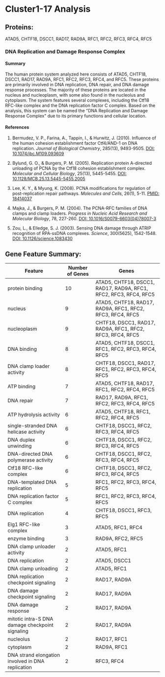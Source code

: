 # Cluster1-17 Analysis

## Proteins: 

ATAD5, CHTF18, DSCC1, RAD17, RAD9A, RFC1, RFC2, RFC3, RFC4, RFC5

### DNA Replication and Damage Response Complex

#### Summary

The human protein system analyzed here consists of ATAD5, CHTF18, DSCC1, RAD17, RAD9A, RFC1, RFC2, RFC3, RFC4, and RFC5. These proteins are primarily involved in DNA replication, DNA repair, and DNA damage response processes. The majority of these proteins are located in the nucleus and nucleoplasm, with some also found in the nucleolus and cytoplasm. The system features several complexes, including the Ctf18 RFC-like complex and the DNA replication factor C complex. Based on the analysis, this system can be named the "DNA Replication and Damage Response Complex" due to its primary functions and cellular location.

#### References

1. Bermudez, V. P., Farina, A., Tappin, I., & Hurwitz, J. (2010). Influence of the human cohesion establishment factor Ctf4/AND-1 on DNA replication. *Journal of Biological Chemistry*, 285(13), 9493-9505. [DOI: 10.1074/jbc.M109.093609](https://doi.org/10.1074/jbc.M109.093609)

2. Bylund, G. O., & Burgers, P. M. (2005). Replication protein A-directed unloading of PCNA by the Ctf18 cohesion establishment complex. *Molecular and Cellular Biology*, 25(13), 5445-5455. [DOI: 10.1128/MCB.25.13.5445-5455.2005](https://doi.org/10.1128/MCB.25.13.5445-5455.2005)

3. Lee, K. Y., & Myung, K. (2008). PCNA modifications for regulation of post-replication repair pathways. *Molecules and Cells*, 26(1), 5-11. [PMID: 18414037](https://pubmed.ncbi.nlm.nih.gov/18414037/)

4. Majka, J., & Burgers, P. M. (2004). The PCNA-RFC families of DNA clamps and clamp loaders. *Progress in Nucleic Acid Research and Molecular Biology*, 78, 227-260. [DOI: 10.1016/S0079-6603(04)78007-3](https://doi.org/10.1016/S0079-6603(04)78007-3)

5. Zou, L., & Elledge, S. J. (2003). Sensing DNA damage through ATRIP recognition of RPA-ssDNA complexes. *Science*, 300(5625), 1542-1548. [DOI: 10.1126/science.1083430](https://doi.org/10.1126/science.1083430)

## Gene Feature Summary: 

| Feature | Number of Genes | Genes |
| --- | --- | --- |
| protein binding | 10 | ATAD5, CHTF18, DSCC1, RAD17, RAD9A, RFC1, RFC2, RFC3, RFC4, RFC5 |
| nucleus | 9 | ATAD5, CHTF18, RAD17, RAD9A, RFC1, RFC2, RFC3, RFC4, RFC5 |
| nucleoplasm | 9 | CHTF18, DSCC1, RAD17, RAD9A, RFC1, RFC2, RFC3, RFC4, RFC5 |
| DNA binding | 8 | ATAD5, CHTF18, DSCC1, RFC1, RFC2, RFC3, RFC4, RFC5 |
| DNA clamp loader activity | 8 | CHTF18, DSCC1, RAD17, RFC1, RFC2, RFC3, RFC4, RFC5 |
| ATP binding | 7 | ATAD5, CHTF18, RAD17, RFC1, RFC2, RFC4, RFC5 |
| DNA repair | 7 | RAD17, RAD9A, RFC1, RFC2, RFC3, RFC4, RFC5 |
| ATP hydrolysis activity | 6 | ATAD5, CHTF18, RFC1, RFC2, RFC4, RFC5 |
| single-stranded DNA helicase activity | 6 | CHTF18, DSCC1, RFC2, RFC3, RFC4, RFC5 |
| DNA duplex unwinding | 6 | CHTF18, DSCC1, RFC2, RFC3, RFC4, RFC5 |
|  DNA-directed DNA polymerase activity | 6 | CHTF18, DSCC1, RFC2, RFC3, RFC4, RFC5 |
| Ctf18 RFC-like complex | 6 | CHTF18, DSCC1, RFC2, RFC3, RFC4, RFC5 |
| DNA-templated DNA replication | 5 | RFC1, RFC2, RFC3, RFC4, RFC5 |
| DNA replication factor C complex | 5 | RFC1, RFC2, RFC3, RFC4, RFC5 |
| DNA replication | 4 | CHTF18, DSCC1, RFC3, RFC5 |
| Elg1 RFC-like complex | 3 | ATAD5, RFC1, RFC4 |
| enzyme binding | 3 | RAD9A, RFC2, RFC5 |
| DNA clamp unloader activity | 2 | ATAD5, RFC1 |
|  DNA replication | 2 | ATAD5, DSCC1 |
| DNA clamp unloading | 2 | ATAD5, RFC1 |
| DNA replication checkpoint signaling | 2 | RAD17, RAD9A |
| DNA damage checkpoint signaling | 2 | RAD17, RAD9A |
| DNA damage response | 2 | RAD17, RAD9A |
| mitotic intra-S DNA damage checkpoint signaling | 2 | RAD17, RAD9A |
| nucleolus | 2 | RAD17, RFC1 |
| cytoplasm | 2 | RAD9A, RFC1 |
| DNA strand elongation involved in DNA replication | 2 | RFC3, RFC4 |

